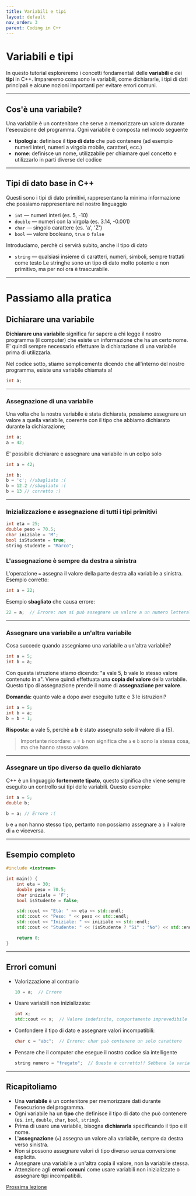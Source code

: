 ```yaml
---
title: Variabili e tipi
layout: default
nav_order: 3
parent: Coding in C++
---
```

# Variabili e tipi

In questo tutorial esploreremo i concetti fondamentali delle **variabili** e dei **tipi** in C++. Impareremo cosa sono le variabili, come dichiararle, i tipi di dati principali e alcune nozioni importanti per evitare errori comuni.

---

## Cos'è una variabile?

Una variabile è un contenitore che serve a memorizzare un valore durante l'esecuzione del programma. Ogni variabile è composta nel modo seguente
- **tipologia**: definisce il **tipo di dato** che può contenere (ad esempio numeri interi, numeri a virgola mobile, caratteri, ecc.)
- **nome**: definisce un nome, utilizzabile per chiamare quel concetto e utilizzarlo in parti diverse del codice


---

## Tipi di dato base in C++

Questi sono i tipi di dato primitivi, rappresentano la minima informazione che possiamo rappresentare nel nostro linguaggio

- `int` — numeri interi (es. 5, -10)
- `double` — numeri con la virgola (es. 3.14, -0.001)
- `char` — singolo carattere (es. 'a', 'Z')
- `bool` — valore booleano, `true` o `false`

Introduciamo, perchè ci servirà subito, anche il tipo di dato
- `string` — qualsiasi insieme di caratteri, numeri, simboli, sempre trattati come testo
Le stringhe sono un tipo di dato molto potente e non primitivo, ma per noi ora è trascurabile.


---

# Passiamo alla pratica

## Dichiarare una variabile

**Dichiarare una variabile** significa far sapere a chi legge il nostro programma (il computer) che esiste un informazione che ha un certo nome. E' quindi sempre necessario effettuare la dichiarazione di una variabile prima di utilizzarla. 

Nel codice sotto, stiamo semplicemente dicendo che all'interno del nostro programma, esiste una variabile chiamata a!

```cpp
int a;
```

---

### Assegnazione di una variabile
Una volta che la nostra variabile è stata dichiarata, possiamo assegnare un valore a quella variabile, coerente con il tipo che abbiamo dichiarato durante la dichiarazione;

```cpp
int a;
a = 42;
```

E' possibile dichiarare e assegnare una variabile in un colpo solo

```cpp
int a = 42;
```


```cpp
int b;
b = 'c'; //sbagliato :(
b = 12.2 //sbagliato :(
b = 13 // corretto :)
```

---

### Inizializzazione e assegnazione di tutti i tipi primitivi


```cpp
int eta = 25;
double peso = 70.5;
char iniziale = 'M';
bool isStudente = true;
string studente = "Marco";
```

### L'assegnazione è sempre da destra a sinistra

L'operazione `=` assegna il valore della parte destra alla variabile a sinistra.  
Esempio corretto:

```cpp
int a = 22;
```

Esempio **sbagliato** che causa errore:

```cpp
22 = a;  // Errore: non si può assegnare un valore a un numero letterale
```

---

### Assegnare una variabile a un'altra  variabile

Cosa succede quando assegniamo una variabile a un'altra variabile?

```cpp
int a = 5;
int b = a; 
```

Con questa istruzione stiamo dicendo: "a vale 5, b vale lo stesso valore contenuto in a". Viene quindi effettuata una **copia del valore** della variabile. Questo tipo di assegnazione prende il nome di **assegnazione per valore**.

**Domanda:** quanto vale a dopo aver eseguito tutte e 3 le istruzioni?

```cpp
int a = 5;
int b = a; 
b = b + 1;
```

**Risposta:** **a** vale 5, perchè a **b** è stato assegnato solo il valore di a (5). 

> Importante ricordare: `a` = `b` non significa che `a` e `b` sono la stessa cosa, ma che hanno stesso valore.

---

### Assegnare un tipo diverso da quello dichiarato
C++ è un linguaggio **fortemente tipato**, questo significa che viene sempre eseguito un controllo sui tipi delle variabili. Questo esempio: 

```cpp
int a = 5;
double b;

b = a; // Errore :( 
```
`b` e `a` non hanno stesso tipo, pertanto non possiamo assegnare a `b` il valore di `a` e viceversa.

---

## Esempio completo

```cpp
#include <iostream>

int main() {
    int eta = 30;
    double peso = 70.5;
    char iniziale = 'F';
    bool isStudente = false;

    std::cout << "Età: " << eta << std::endl;
    std::cout << "Peso: " << peso << std::endl;
    std::cout << "Iniziale: " << iniziale << std::endl;
    std::cout << "Studente: " << (isStudente ? "Sì" : "No") << std::endl;

    return 0;
}
```

---

## Errori comuni

- Valorizzazione al contrario

    ```cpp
    10 = a;  // Errore
    ```

- Usare variabili non inizializzate:

    ```cpp
    int x;
    std::cout << x;  // Valore indefinito, comportamento imprevedibile
    ```

- Confondere il tipo di dato e assegnare valori incompatibili:

    ```cpp
    char c = "abc";  // Errore: char può contenere un solo carattere
    ```

- Pensare che il computer che esegue il nostro codice sia intelligente

    ```cpp
    string numero = "fregato";  // Questo è corretto!! Sebbene la variabile si chiami numero, è di tipo stringa
    ```

---

## Ricapitoliamo

- Una **variabile** è un contenitore per memorizzare dati durante l'esecuzione del programma.
- Ogni variabile ha un **tipo** che definisce il tipo di dato che può contenere (es. `int`, `double`, `char`, `bool`, `string`).
- Prima di usare una variabile, bisogna **dichiararla** specificando il tipo e il nome.
- L'**assegnazione** (`=`) assegna un valore alla variabile, sempre da destra verso sinistra.
- Non si possono assegnare valori di tipo diverso senza conversione esplicita.
- Assegnare una variabile a un'altra copia il valore, non la variabile stessa.
- Attenzione agli **errori comuni** come usare variabili non inizializzate o assegnare tipi incompatibili.

[Prossima lezione](3-operatori_e_espressioni)